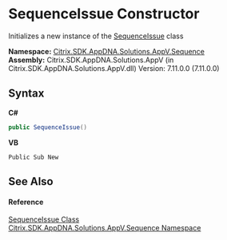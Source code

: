 # SequenceIssue Constructor 
 

Initializes a new instance of the <a href="aa3f9c45-1f71-0b7f-9faa-74d5d9d28835">SequenceIssue</a> class

**Namespace:**&nbsp;<a href="87a123ce-ec99-68d7-05dc-6edaf29918a9">Citrix.SDK.AppDNA.Solutions.AppV.Sequence</a><br />**Assembly:**&nbsp;Citrix.SDK.AppDNA.Solutions.AppV (in Citrix.SDK.AppDNA.Solutions.AppV.dll) Version: 7.11.0.0 (7.11.0.0)

## Syntax

**C#**
```csharp
public SequenceIssue()
```

**VB**
```vbnet
Public Sub New
```


## See Also


#### Reference
<a href="aa3f9c45-1f71-0b7f-9faa-74d5d9d28835">SequenceIssue Class</a><br /><a href="87a123ce-ec99-68d7-05dc-6edaf29918a9">Citrix.SDK.AppDNA.Solutions.AppV.Sequence Namespace</a><br />